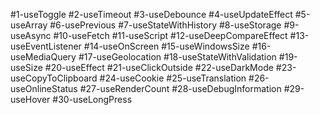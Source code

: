 #1-useToggle
#2-useTimeout
#3-useDebounce
#4-useUpdateEffect
#5-useArray
#6-usePrevious
#7-useStateWithHistory
#8-useStorage
#9-useAsync
#10-useFetch
#11-useScript
#12-useDeepCompareEffect
#13-useEventListener
#14-useOnScreen
#15-useWindowsSize
#16-useMediaQuery
#17-useGeolocation
#18-useStateWithValidation
#19-useSize
#20-useEffect
#21-useClickOutside
#22-useDarkMode
#23-useCopyToClipboard
#24-useCookie
#25-useTranslation
#26-useOnlineStatus
#27-useRenderCount
#28-useDebugInformation
#29-useHover
#30-useLongPress
